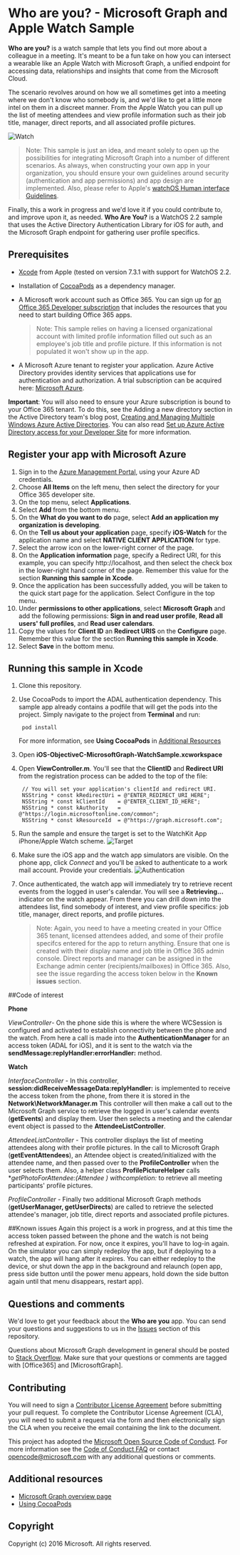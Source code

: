 # Who are you? - Microsoft Graph and Apple Watch Sample

**Who are you?** is a watch sample that lets you find out more about a colleague in a meeting. It's meant to be a fun take on how you can intersect a wearable like an Apple Watch with Microsoft Graph, a unified endpoint for accessing data, relationships and insights that come from the Microsoft Cloud.

The scenario revolves around on how we all sometimes get into a meeting where we don't know who somebody is, and we'd like to get a little more intel on them in a discreet manner. From the Apple Watch you can pull up the list of meeting attendees and view profile information such as their job title, manager, direct reports, and all associated profile pictures.

![Watch](https://github.com/microsoftgraph/iOS-objectiveC-apple-watch-sample/blob/master/Images/WatchScene.jpg)


> Note: This sample is just an idea, and meant solely to open up the possibilities for integrating Microsoft Graph into a number of different scenarios. As always, when constructing your own app in your organization, you should ensure your own guidelines around security (authentication and app permissions) and app design are implemented. Also, please refer to Apple's [watchOS Human interface Guidelines](https://developer.apple.com/watch/human-interface-guidelines/).

Finally, this a work in progress and we'd love it if you could contribute to, and improve upon it, as needed. **Who Are You?** is a WatchOS 2.2 sample that uses the Active Directory Authentication Library for iOS for auth, and the Microsoft Graph endpoint for gathering user profile specifics. 

## Prerequisites
* [Xcode](https://developer.apple.com/xcode/downloads/) from Apple (tested on version 7.3.1 with support for WatchOS 2.2.
* Installation of [CocoaPods](https://guides.cocoapods.org/using/using-cocoapods.html)  as a dependency manager.
* A Microsoft work account such as Office 365.  You can sign up for [an Office 365 Developer subscription](https://aka.ms/devprogramsignup) that includes the resources that you need to start building Office 365 apps.

     > Note: This sample relies on having a licensed organizational account with limited profile information filled out such as an employee's job title and profile picture. If this information is not populated it won't show up in the app.    
* A Microsoft Azure tenant to register your application. Azure Active Directory provides identity services that applications use for authentication and authorization. A trial subscription can be acquired here: [Microsoft Azure](https://account.windowsazure.com/SignUp).

**Important**: You will also need to ensure your Azure subscription is bound to your Office 365 tenant. To do this, see the Adding a new directory section in the Active Directory team's blog post, [Creating and Managing Multiple Windows Azure Active Directories](http://blogs.technet.com/b/ad/archive/2013/11/08/creating-and-managing-multiple-windows-azure-active-directories.aspx). You can also read [Set up Azure Active Directory access for your Developer Site](http://msdn.microsoft.com/office/office365/howto/setup-development-environment#bk_CreateAzureSubscription) for more information.


## Register your app with Microsoft Azure
1.	Sign in to the [Azure Management Portal](https://manage.windowsazure.com), using your Azure AD credentials.
2.	Choose **All Items** on the left menu, then select the directory for your Office 365 developer site.
3.	On the top menu, select **Applications**.
4.	Select **Add** from the bottom menu.
5.	On the **What do you want to do** page, select **Add an application my organization is developing**.
6.	On the **Tell us about your application** page, specify **iOS-Watch** for the application name and select **NATIVE CLIENT APPLICATION** for type.
7.	Select the arrow icon on the lower-right corner of the page.
8.	On the **Application information** page, specify a Redirect URI, for this example, you can specify http://localhost, and then select the check box in the lower-right hand corner of the page. Remember this value for the section **Running this sample in Xcode**.
9.	Once the application has been successfully added, you will be taken to the quick start page for the application. Select Configure in the top menu.
10.	Under **permissions to other applications**, select **Microsoft Graph** and add the following permissions: **Sign in and read user profile**, **Read all users' full profiles**, and **Read user calendars**.
11.	Copy the values for **Client ID** an **Redirect URIS** on the **Configure** page. Remember this value for the section **Running this sample in Xcode**.
12.	Select **Save** in the bottom menu.

## Running this sample in Xcode

1. Clone this repository.
2. Use CocoaPods to import the ADAL authentication dependency. This sample app already contains a podfile that will get the pods into the project. Simply navigate to the project from **Terminal** and run:

        pod install

  	 For more information, see **Using CocoaPods** in [Additional Resources](#AdditionalResources)

3. Open **iOS-ObjectiveC-MicrosoftGraph-WatchSample.xcworkspace**
4. Open **ViewController.m**. You'll see that the **ClientID** and **Redirect URI** from the registration process can be added to the top of the file:

    	// You will set your application's clientId and redirect URI.
		NSString * const kRedirectUri = @"ENTER_REDIRECT_URI_HERE";
		NSString * const kClientId    = @"ENTER_CLIENT_ID_HERE";
		NSString * const kAuthority   = @"https://login.microsoftonline.com/common";
		NSString * const kResourceId  = @"https://graph.microsoft.com";

5. Run the sample and ensure the target is set to the WatchKit App iPhone/Apple Watch scheme.
![Target](https://github.com/microsoftgraph/iOS-objectiveC-apple-watch-sample/blob/master/Images/target.jpg)
6. Make sure the iOS app and the watch app simulators are visible. On the phone app, click *Connect* and you'll be asked to authenticate to a work mail account. Provide your credentials.
![Authentication](https://github.com/microsoftgraph/iOS-objectiveC-apple-watch-sample/blob/master/Images/Authentication.jpg)
6. Once authenticated, the watch app will immediately try to retrieve recent events from the logged in user's calendar. You will see a **Retrieving...** indicator on the watch appear. From there you can drill down into the attendees list, find somebody of interest, and view profile specifics: job title, manager, direct reports, and profile pictures.

	> Note: Again, you need to have a meeting created in your Office 365 tenant, licensed attendees added, and some of their profile specifcs entered for the app to return anything. Ensure that one is created with their display name and job title in Office 365 admin console. Direct reports and manager can be assigned in the Exchange admin center (recipients/mailboxes) in Office 365. Also, see the issue regarding the access token below in the **Known issues** section.

##Code of interest

**Phone**

*ViewController*- On the phone side this is where the where WCSession is configured and activated to establish connectivity between the phone and the watch. From here a call is made into the **AuthenticationManager** for an access token (ADAL for iOS), and it is sent to the watch via the **sendMessage:replyHandler:errorHandler:** method. 

**Watch**

*InterfaceController* - In this controller, **session:didReceiveMessageData:replyHandler:** is implemented to receive the access token from the phone, from there it is stored in the **Network\NetworkManager.m** This controller will then make a call out to the Microsoft Graph service to retrieve the logged in user's calendar events (**getEvents**) and display them. User then selects a meeting and the calendar event object is passed to the **AttendeeListController**.

*AttendeeListController* - This controller displays the list of meeting attendees along with their profile pictures. In the call to Microsoft Graph (**getEventAttendees**), an Attendee object is created/initialized with the attendee name, and then passed over to the **ProfileController** when the user selects them. Also, a helper class **ProfilePictureHelper** calls **getPhotoForAttendee:(Attendee *) withcompletion:** to retrieve all meeting participants' profile pictures.
  
*ProfileController* - Finally two additional Microsoft Graph methods (**getUserManager, getUserDirects**) are called to retrieve the selected attendee's manager, job title, direct reports and associated profile pictures.


##Known issues
Again this project is a work in progress, and at this time the access token passed between the phone and the watch is not being refreshed at expiration. For now, once it expires, you'll have to log-in again. On the simulator you can simply redeploy the app, but if deploying to a watch, the app will hang after it expires. You can either redeploy to the device, or shut down the app in the background and relaunch (open app, press side button until the power menu appears, hold down the side button again until that menu disappears, restart app).

## Questions and comments

We'd love to get your feedback about the **Who are you** app. You can send your questions and suggestions to us in the [Issues](https://github.com/microsoftgraph/iOS-objectiveC-apple-watch-sample/issues) section of this repository.

Questions about Microsoft Graph development in general should be posted to [Stack Overflow](http://stackoverflow.com/questions/tagged/Office365+API). Make sure that your questions or comments are tagged with [Office365] and [MicrosoftGraph].

## Contributing
You will need to sign a [Contributor License Agreement](https://cla.microsoft.com/) before submitting your pull request. To complete the Contributor License Agreement (CLA), you will need to submit a request via the form and then electronically sign the CLA when you receive the email containing the link to the document.

This project has adopted the [Microsoft Open Source Code of Conduct](https://opensource.microsoft.com/codeofconduct/). For more information see the [Code of Conduct FAQ](https://opensource.microsoft.com/codeofconduct/faq/) or contact [opencode@microsoft.com](mailto:opencode@microsoft.com) with any additional questions or comments.

## Additional resources

* [Microsoft Graph overview page](https://graph.microsoft.io)
* [Using CocoaPods](https://guides.cocoapods.org/using/using-cocoapods.html)

## Copyright
Copyright (c) 2016 Microsoft. All rights reserved.

